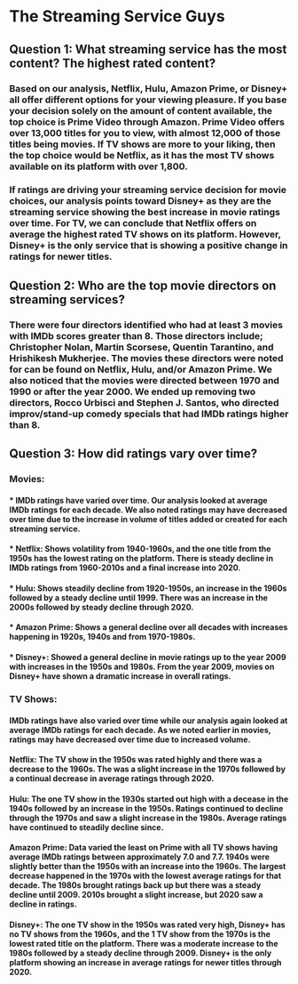 # The Streaming Service Guys

## Question 1:  What streaming service has the most content? The highest rated content?

### Based on our analysis, Netflix, Hulu, Amazon Prime, or Disney+ all offer different options for your viewing pleasure. If you base your decision solely on the amount of content available, the top choice is Prime Video through Amazon. Prime Video offers over 13,000 titles for you to view, with almost 12,000 of those titles being movies. If TV shows are more to your liking, then the top choice would be Netflix, as it has the most TV shows available on its platform with over 1,800.
 
### If ratings are driving your streaming service decision for movie choices, our analysis points toward Disney+ as they are the streaming service showing the best increase in movie ratings over time. For TV, we can conclude that Netflix offers on average the highest rated TV shows on its platform. However, Disney+ is the only service that is showing a positive change in ratings for newer titles.
 
## Question 2:  Who are the top movie directors on streaming services?
 
### There were four directors identified who had at least 3 movies with IMDb scores greater than 8. Those directors include; Christopher Nolan, Martin Scorsese, Quentin Tarantino, and Hrishikesh Mukherjee. The movies these directors were noted for can be found on Netflix, Hulu, and/or Amazon Prime. We also noticed that the movies were directed between 1970 and 1990 or after the year 2000. We ended up removing two directors, Rocco Urbisci and Stephen J. Santos, who directed improv/stand-up comedy specials that had IMDb ratings higher than 8.
 
## Question 3: How did ratings vary over time?

### Movies:

#### * IMDb ratings have varied over time. Our analysis looked at average IMDb ratings for each decade. We also noted ratings may have decreased over time due to the increase in volume of titles added or created for each streaming service.
#### * Netflix: Shows volatility from 1940-1960s, and the one title from the 1950s has the lowest rating on the platform. There is steady decline in IMDb ratings from 1960-2010s and a final increase into 2020.
#### * Hulu: Shows steadily decline from 1920-1950s, an increase in the 1960s followed by a steady decline until 1999. There was an increase in the 2000s followed by steady decline through 2020.
#### * Amazon Prime: Shows a general decline over all decades with increases happening in 1920s, 1940s and from 1970-1980s.
#### * Disney+: Showed a general decline in movie ratings up to the year 2009 with increases in the 1950s and 1980s. From the year 2009, movies on Disney+ have shown a dramatic increase in overall ratings.

### TV Shows:

#### IMDb ratings have also varied over time while our analysis again looked at average IMDb ratings for each decade. As we noted earlier in movies, ratings may have decreased over time due to increased volume.
#### Netflix: The TV show in the 1950s was rated highly and there was a decrease to the 1960s. The was a slight increase in the 1970s followed by a continual decrease in average ratings through 2020.
#### Hulu: The one TV show in the 1930s started out high with a decease in the 1940s followed by an increase in the 1950s. Ratings continued to decline through the 1970s and saw a slight increase in the 1980s. Average ratings have continued to steadily decline since.
#### Amazon Prime: Data varied the least on Prime with all TV shows having average IMDb ratings between approximately 7.0 and 7.7. 1940s were slightly better than the 1950s with an increase into the 1960s. The largest decrease happened in the 1970s with the lowest average ratings for that decade. The 1980s brought ratings back up but there was a steady decline until 2009. 2010s brought a slight increase, but 2020 saw a decline in ratings.
#### Disney+: The one TV show in the 1950s was rated very high, Disney+ has no TV shows from the 1960s, and the 1 TV show from the 1970s is the lowest rated title on the platform. There was a moderate increase to the 1980s followed by a steady decline through 2009. Disney+ is the only platform showing an increase in average ratings for newer titles through 2020.
